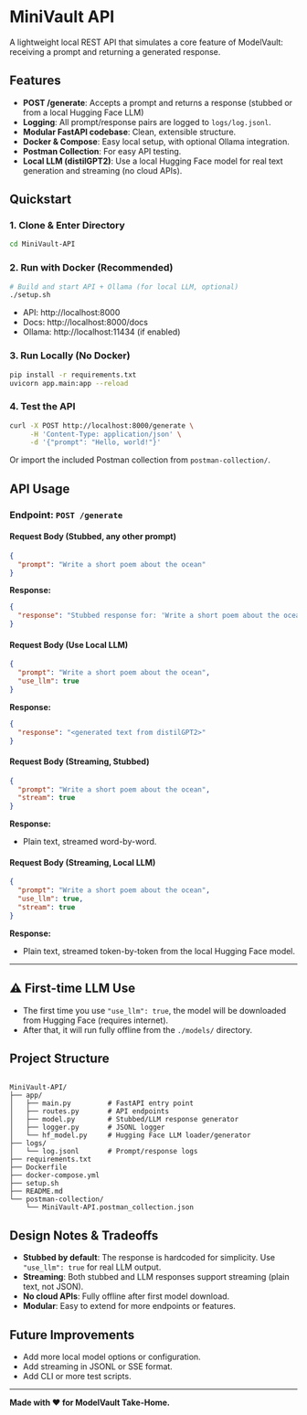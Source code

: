 # MiniVault API

A lightweight local REST API that simulates a core feature of ModelVault: receiving a prompt and returning a generated response.

## Features
- **POST /generate**: Accepts a prompt and returns a response (stubbed or from a local Hugging Face LLM)
- **Logging**: All prompt/response pairs are logged to `logs/log.jsonl`.
- **Modular FastAPI codebase**: Clean, extensible structure.
- **Docker & Compose**: Easy local setup, with optional Ollama integration.
- **Postman Collection**: For easy API testing.
- **Local LLM (distilGPT2)**: Use a local Hugging Face model for real text generation and streaming (no cloud APIs).

## Quickstart

### 1. Clone & Enter Directory
```bash
cd MiniVault-API
```

### 2. Run with Docker (Recommended)
```bash
# Build and start API + Ollama (for local LLM, optional)
./setup.sh
```
- API: http://localhost:8000
- Docs: http://localhost:8000/docs
- Ollama: http://localhost:11434 (if enabled)

### 3. Run Locally (No Docker)
```bash
pip install -r requirements.txt
uvicorn app.main:app --reload
```

### 4. Test the API
```bash
curl -X POST http://localhost:8000/generate \
     -H 'Content-Type: application/json' \
     -d '{"prompt": "Hello, world!"}'
```

Or import the included Postman collection from `postman-collection/`.

## API Usage

### Endpoint: `POST /generate`

#### Request Body (Stubbed, any other prompt)
```json
{
  "prompt": "Write a short poem about the ocean"
}
```
**Response:**
```json
{
  "response": "Stubbed response for: 'Write a short poem about the ocean'"
}
```

#### Request Body (Use Local LLM)
```json
{
  "prompt": "Write a short poem about the ocean",
  "use_llm": true
}
```
**Response:**
```json
{
  "response": "<generated text from distilGPT2>"
}
```

#### Request Body (Streaming, Stubbed)
```json
{
  "prompt": "Write a short poem about the ocean",
  "stream": true
}
```
**Response:**
- Plain text, streamed word-by-word.

#### Request Body (Streaming, Local LLM)
```json
{
  "prompt": "Write a short poem about the ocean",
  "use_llm": true,
  "stream": true
}
```
**Response:**
- Plain text, streamed token-by-token from the local Hugging Face model.

---

## ⚠️ First-time LLM Use
- The first time you use `"use_llm": true`, the model will be downloaded from Hugging Face (requires internet).
- After that, it will run fully offline from the `./models/` directory.

## Project Structure
```

MiniVault-API/
├── app/
│   ├── main.py         # FastAPI entry point
│   ├── routes.py       # API endpoints
│   ├── model.py        # Stubbed/LLM response generator
│   ├── logger.py       # JSONL logger
│   └── hf_model.py     # Hugging Face LLM loader/generator
├── logs/
│   └── log.jsonl       # Prompt/response logs
├── requirements.txt
├── Dockerfile
├── docker-compose.yml
├── setup.sh
├── README.md
└── postman-collection/
    └── MiniVault-API.postman_collection.json
```

## Design Notes & Tradeoffs
- **Stubbed by default**: The response is hardcoded for simplicity. Use `"use_llm": true` for real LLM output.
- **Streaming**: Both stubbed and LLM responses support streaming (plain text, not JSON).
- **No cloud APIs**: Fully offline after first model download.
- **Modular**: Easy to extend for more endpoints or features.

## Future Improvements
- Add more local model options or configuration.
- Add streaming in JSONL or SSE format.
- Add CLI or more test scripts.

---

**Made with ❤️ for ModelVault Take-Home.** 